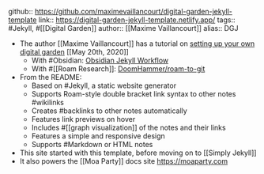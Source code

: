 github:: https://github.com/maximevaillancourt/digital-garden-jekyll-template
link:: https://digital-garden-jekyll-template.netlify.app/
tags:: #Jekyll, #[[Digital Garden]] 
author:: [[Maxime Vaillancourt]]
alias::  DGJ

- The author [[Maxime Vaillancourt]] has a tutorial on [setting up your own digital garden](https://maximevaillancourt.com/blog/setting-up-your-own-digital-garden-with-jekyll) [[May 20th, 2020]]
	- With #Obsidian: [Obsidian Jekyll Workflow](https://refinedmind.co/obsidian-jekyll-workflow)
	- With #[[Roam Research]]: [DoomHammer/roam-to-git](https://github.com/DoomHammer)
- From the README:
	- Based on #Jekyll, a static website generator
	- Supports Roam-style double bracket link syntax to other notes #wikilinks
	- Creates #backlinks to other notes automatically
	- Features link previews on hover
	- Includes #[[graph visualization]] of the notes and their links
	- Features a simple and responsive design
	- Supports #Markdown or HTML notes
- This site started with this template, before moving on to [[Simply Jekyll]]
- It also powers the [[Moa Party]] docs site https://moaparty.com